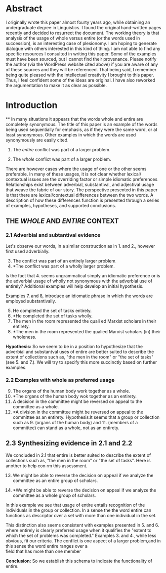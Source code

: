 # Abstract
I originally wrote this paper almost fourty years ago, while obtaining an undergraduate degree in Linguistics. I found the original hand-written pages recently and decided to resurrect the document. The working theory is that analysis of the usage of whole versus entire (or the words used in succession), is an interesting case of plesionomy. I am hoping to generate dialogue with others interested in this kind of thing. I am not able to find any specific resources I consulted in writing this paper. Some of the examples must have been sourced, but I cannot find their provenance. Please notify the author (via the WordPress website cited above) if you are aware of any of these sources and they will be referenced. That being said, I remember being quite pleased with the intellectual creativity I brought to this paper. Thus, I feel confident some of the ideas are original. I have also reworked the argumentation to make it as clear as possible.


# Introduction
**
In many situations it appears that the words whole and entire are completely synonymous. The title of this paper is an example of the words being used sequentially for emphasis, as if they were the same word, or at least synonymous. Other examples in which the words are used synonymously are easily cited.

1. The _entire_ conflict was part of a larger problem.

2. The _whole_ conflict was part of a larger problem.

There are however cases where the usage of one or the other seems preferable. In many of these usages, it is not clear whether lexical/ contextual issues are the overriding factor or simple idiomatic preferences. Relationships exist between adverbial, substantival, and adjectival usage that weave the fabric of our story. The perspective presented in this paper is that there are lexical/contextual differences between the two words. A description of how these differences function is presented through a series of examples, hypotheses, and supported conclusions. 

## THE *WHOLE* AND *ENTIRE* CONTEXT 
### 2.1 Adverbial and subtantival evidence

Let's observe our words, in a similar construction as in 1. and 2., however first used adverbially.

3. The conflict was part of an entirely larger problem.
4. *The conflict was part of a wholly larger problem.

Is the fact that 4. seems ungrammatical simply an idiomatic preference or is the adverbial usage of wholly not synonymous with the adverbial use of entirely? Additional examples will help develop an initial hypothesis.

Examples 7. and 8, introduce an idiomatic phrase in which the words are employed substantivally.

5. He completed the set of tasks entirely.
6. *He completed the set of tasks wholly.
7. The men in the room represented the quali 
ed Marxist scholars in their entirety.
8. *The men in the room represented the qualied Marxist scholars (in) their wholeness.

**Hypothesis:** So we seem to be in a position to hypothesize that the adverbial and substantval uses of entire are better suited to describe the extent of collections such as, "the men in the room" or "the set of tasks" (see 5. and 7.). We will try to specify this more succinctly based on further examples.

### 2.2 Examples with whole as preferred usage

9. The organs of the human body work together as a whole.
10. *The organs of the human body wok together as an entirety.
11. A decision in the committee might be reversed on appeal to the committee as a whole.
12. *A division in the committee might be reversed on appeal to the committee as an entirety.
Hypothesis:It seems that a group or collection such as 9. (organs of the human body) and 11. (members of a committee) can stand as a whole, not as an entirety.

## 2.3 Synthesizing evidence in 2.1 and 2.2 

We concluded in 2.1 that entire is better suited to describe the extent of collections such as, "the men in the room" or "the set of tasks". Here is another to help con 
rm this assessment.

13. We might be able to reverse the decision on appeal if we analyze the committee as an entire group of scholars.

14. *We might be able to reverse the decision on appeal if we analyze the committee as a whole group of scholars. 

In this example we see that usage of entire entails recognition of the individuals in the group or collection. In a sense the the word entire can functions as descriptor over a set with more than one individual in the set.

This distinction also seems consistent with examples presented in 5. and 6. where entirely is clearly preferred usage when it qualifies the "extent to which the set of problems was completed." Examples 3. and 4., while less obvious, fit our criteria. The conflict is one aspect of a larger problem,and in this sense the word entire ranges over a  
field that has more than one member 

**Conclusion:** So we establish this schema to indicate the functionality of entire.
